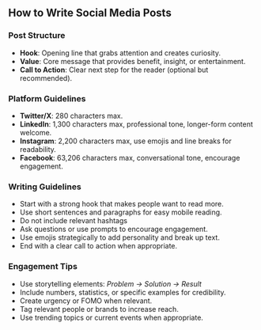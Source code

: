 ## How to Write Social Media Posts

### Post Structure

- **Hook**: Opening line that grabs attention and creates curiosity.
- **Value**: Core message that provides benefit, insight, or entertainment.
- **Call to Action**: Clear next step for the reader (optional but recommended).

### Platform Guidelines

- **Twitter/X**: 280 characters max.
- **LinkedIn**: 1,300 characters max, professional tone, longer-form content welcome.
- **Instagram**: 2,200 characters max, use emojis and line breaks for readability.
- **Facebook**: 63,206 characters max, conversational tone, encourage engagement.

### Writing Guidelines

- Start with a strong hook that makes people want to read more.
- Use short sentences and paragraphs for easy mobile reading.
- Do not include relevant hashtags
- Ask questions or use prompts to encourage engagement.
- Use emojis strategically to add personality and break up text.
- End with a clear call to action when appropriate.

### Engagement Tips

- Use storytelling elements: *Problem → Solution → Result*
- Include numbers, statistics, or specific examples for credibility.
- Create urgency or FOMO when relevant.
- Tag relevant people or brands to increase reach.
- Use trending topics or current events when appropriate.
